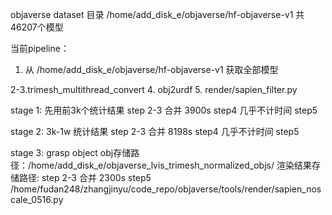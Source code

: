 objaverse dataset 目录
/home/add_disk_e/objaverse/hf-objaverse-v1
共46207个模型


当前pipeline：
1. 从 /home/add_disk_e/objaverse/hf-objaverse-v1 获取全部模型
<!-- 2. glb2obj 存在 /home/add_disk_e/objaverse_lvis_trimesh_objs/
3. normobj -->
2-3.trimesh_multithread_convert
4. obj2urdf
5. render/sapien_filter.py

stage 1:
先用前3k个统计结果
step 2-3 合并 3900s
step4 几乎不计时间
step5

stage 2:
3k-1w 统计结果
step 2-3 合并 8198s
step4 几乎不计时间
step5


stage 3:
grasp object
obj存储路径：/home/add_disk_e/objaverse_lvis_trimesh_normalized_objs/
渲染结果存储路径:
step 2-3 合并 2300s
step5
/home/fudan248/zhangjinyu/code_repo/objaverse/tools/render/sapien_noscale_0516.py